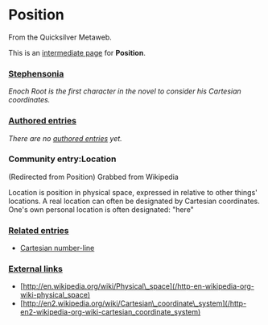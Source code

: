 
# Position

From the Quicksilver Metaweb.

This is an [intermediate page](/metaweb-intermediate-page) for 
**Position**.

### [Stephensonia](/stephensonia)


*Enoch Root is the first character in the novel to consider his Cartesian coordinates.*

### [Authored entries](/metaweb-authored-entry)


*There are no [authored entries](/metaweb-authored-entry) yet.*

### Community entry:Location


(Redirected from Position)
Grabbed from Wikipedia

Location is position in physical space, expressed in relative to other things' locations. A real location can often be designated by Cartesian coordinates. One's own personal location is often designated: "here"

### [Related entries](/metaweb-related-entry)


* [Cartesian number-line](/stephenson-neal-quicksilver-6-cartesian-number-line-neal-stephenson)


### [External links](/metaweb-external-links)


* [http://en.wikipedia.org/wiki/Physical\_space](/http-en-wikipedia-org-wiki-physical_space)
* [http://en2.wikipedia.org/wiki/Cartesian\_coordinate\_system](/http-en2-wikipedia-org-wiki-cartesian_coordinate_system)
